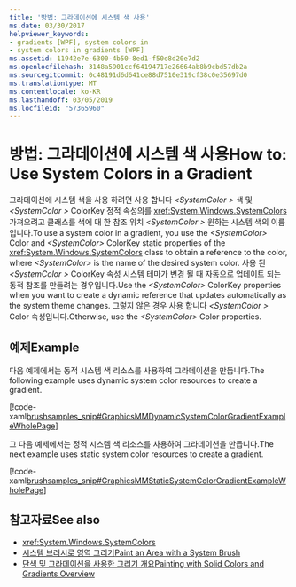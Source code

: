 ```yaml
---
title: '방법: 그라데이션에 시스템 색 사용'
ms.date: 03/30/2017
helpviewer_keywords:
- gradients [WPF], system colors in
- system colors in gradients [WPF]
ms.assetid: 11942e7e-6300-4b50-8ed1-f50e8d20e7d2
ms.openlocfilehash: 3148a5901ccf64194717e26664ab8b9cbd57db2a
ms.sourcegitcommit: 0c48191d6d641ce88d7510e319cf38c0e35697d0
ms.translationtype: MT
ms.contentlocale: ko-KR
ms.lasthandoff: 03/05/2019
ms.locfileid: "57365960"
---
```

# <a name="how-to-use-system-colors-in-a-gradient"></a><span data-ttu-id="15683-102">방법: 그라데이션에 시스템 색 사용</span><span class="sxs-lookup"><span data-stu-id="15683-102">How to: Use System Colors in a Gradient</span></span>
<span data-ttu-id="15683-103">그라데이션에 시스템 색을 사용 하려면 사용 합니다  *\<SystemColor >* 색 및  *\<SystemColor >* ColorKey 정적 속성의를 <xref:System.Windows.SystemColors> 가져오려고 클래스를 색에 대 한 참조 위치  *\<SystemColor >* 원하는 시스템 색의 이름입니다.</span><span class="sxs-lookup"><span data-stu-id="15683-103">To use a system color in a gradient, you use the *\<SystemColor>* Color and *\<SystemColor>* ColorKey static properties of the <xref:System.Windows.SystemColors> class to obtain a reference to the color, where *\<SystemColor>* is the name of the desired system color.</span></span> <span data-ttu-id="15683-104">사용 된  *\<SystemColor >* ColorKey 속성 시스템 테마가 변경 될 때 자동으로 업데이트 되는 동적 참조를 만들려는 경우입니다.</span><span class="sxs-lookup"><span data-stu-id="15683-104">Use the *\<SystemColor>* ColorKey properties when you want to create a dynamic reference that updates automatically as the system theme changes.</span></span> <span data-ttu-id="15683-105">그렇지 않은 경우 사용 합니다  *\<SystemColor >* Color 속성입니다.</span><span class="sxs-lookup"><span data-stu-id="15683-105">Otherwise, use the *\<SystemColor>* Color properties.</span></span>  
  
## <a name="example"></a><span data-ttu-id="15683-106">예제</span><span class="sxs-lookup"><span data-stu-id="15683-106">Example</span></span>  
 <span data-ttu-id="15683-107">다음 예제에서는 동적 시스템 색 리소스를 사용하여 그라데이션을 만듭니다.</span><span class="sxs-lookup"><span data-stu-id="15683-107">The following example uses dynamic system color resources to create a gradient.</span></span>  
  
 [!code-xaml[brushsamples_snip#GraphicsMMDynamicSystemColorGradientExampleWholePage](~/samples/snippets/csharp/VS_Snippets_Wpf/brushsamples_snip/CS/DynamicSystemColorExample.xaml#graphicsmmdynamicsystemcolorgradientexamplewholepage)]  
  
 <span data-ttu-id="15683-108">그 다음 예제에서는 정적 시스템 색 리소스를 사용하여 그라데이션을 만듭니다.</span><span class="sxs-lookup"><span data-stu-id="15683-108">The next example uses static system color resources to create a gradient.</span></span>  
  
 [!code-xaml[brushsamples_snip#GraphicsMMStaticSystemColorGradientExampleWholePage](~/samples/snippets/csharp/VS_Snippets_Wpf/brushsamples_snip/CS/StaticSystemColorExample.xaml#graphicsmmstaticsystemcolorgradientexamplewholepage)]  
  
## <a name="see-also"></a><span data-ttu-id="15683-109">참고자료</span><span class="sxs-lookup"><span data-stu-id="15683-109">See also</span></span>
- <xref:System.Windows.SystemColors>
- [<span data-ttu-id="15683-110">시스템 브러시로 영역 그리기</span><span class="sxs-lookup"><span data-stu-id="15683-110">Paint an Area with a System Brush</span></span>](how-to-paint-an-area-with-a-system-brush.md)
- [<span data-ttu-id="15683-111">단색 및 그라데이션을 사용한 그리기 개요</span><span class="sxs-lookup"><span data-stu-id="15683-111">Painting with Solid Colors and Gradients Overview</span></span>](painting-with-solid-colors-and-gradients-overview.md)
